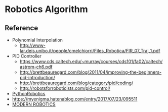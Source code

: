# Robotics Algorithm

## Reference
* Polynomial Interpolation
    * http://www-lar.deis.unibo.it/people/cmelchiorri/Files_Robotica/FIR_07_Traj_1.pdf
* PID Controller
   * https://www.cds.caltech.edu/~murray/courses/cds101/fa02/caltech/astrom-ch6.pdf
   * http://brettbeauregard.com/blog/2011/04/improving-the-beginners-pid-introduction/
   * http://brettbeauregard.com/blog/category/pid/coding/
   * http://robotsforroboticists.com/pid-control/
* [PythonRobotics](https://github.com/AtsushiSakai/PythonRobotics#rapidly-exploring-random-trees-rrt)
* https://myenigma.hatenablog.com/entry/2017/07/23/095511
* [MODERN ROBOTICS](https://modernrobotics.northwestern.edu/nu-gm-book-resource/)
